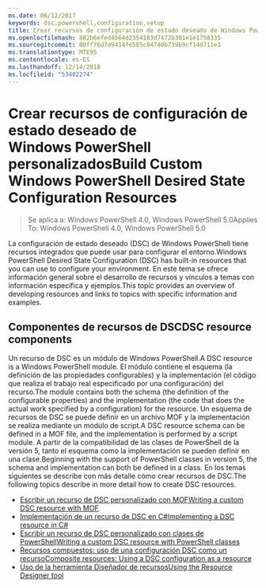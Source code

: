 ```yaml
---
ms.date: 06/12/2017
keywords: dsc,powershell,configuration,setup
title: Crear recursos de configuración de estado deseado de Windows PowerShell personalizados
ms.openlocfilehash: 882b6efed4564d2354183d7472b301e1e1758335
ms.sourcegitcommit: 00ff76d7d9414fe585c04740b739b9cf14d711e1
ms.translationtype: MTE95
ms.contentlocale: es-ES
ms.lasthandoff: 12/14/2018
ms.locfileid: "53402274"
---
```

# <a name="build-custom-windows-powershell-desired-state-configuration-resources"></a><span data-ttu-id="7cf13-103">Crear recursos de configuración de estado deseado de Windows PowerShell personalizados</span><span class="sxs-lookup"><span data-stu-id="7cf13-103">Build Custom Windows PowerShell Desired State Configuration Resources</span></span>

> <span data-ttu-id="7cf13-104">Se aplica a: Windows PowerShell 4.0, Windows PowerShell 5.0</span><span class="sxs-lookup"><span data-stu-id="7cf13-104">Applies To: Windows PowerShell 4.0, Windows PowerShell 5.0</span></span>

<span data-ttu-id="7cf13-105">La configuración de estado deseado (DSC) de Windows PowerShell tiene recursos integrados que puede usar para configurar el entorno.</span><span class="sxs-lookup"><span data-stu-id="7cf13-105">Windows PowerShell Desired State Configuration (DSC) has built-in resources that you can use to configure your environment.</span></span> <span data-ttu-id="7cf13-106">En este tema se ofrece información general sobre el desarrollo de recursos y vínculos a temas con información específica y ejemplos.</span><span class="sxs-lookup"><span data-stu-id="7cf13-106">This topic provides an overview of developing resources and links to topics with specific information and examples.</span></span>

## <a name="dsc-resource-components"></a><span data-ttu-id="7cf13-107">Componentes de recursos de DSC</span><span class="sxs-lookup"><span data-stu-id="7cf13-107">DSC resource components</span></span>

<span data-ttu-id="7cf13-108">Un recurso de DSC es un módulo de Windows PowerShell.</span><span class="sxs-lookup"><span data-stu-id="7cf13-108">A DSC resource is a Windows PowerShell module.</span></span> <span data-ttu-id="7cf13-109">El módulo contiene el esquema (la definición de las propiedades configurables) y la implementación (el código que realiza el trabajo real especificado por una configuración) del recurso.</span><span class="sxs-lookup"><span data-stu-id="7cf13-109">The module contains both the schema (the definition of the configurable properties) and the implementation (the code that does the actual work specified by a configuration) for the resource.</span></span> <span data-ttu-id="7cf13-110">Un esquema de recursos de DSC se puede definir en un archivo MOF y la implementación se realiza mediante un módulo de script.</span><span class="sxs-lookup"><span data-stu-id="7cf13-110">A DSC resource schema can be defined in a MOF file, and the implementation is performed by a script module.</span></span> <span data-ttu-id="7cf13-111">A partir de la compatibilidad de las clases de PowerShell de la versión 5, tanto el esquema como la implementación se pueden definir en una clase.</span><span class="sxs-lookup"><span data-stu-id="7cf13-111">Beginning with the support of PowerShell classes in version 5, the schema and implementation can both be defined in a class.</span></span> <span data-ttu-id="7cf13-112">En los temas siguientes se describe con más detalle cómo crear recursos de DSC.</span><span class="sxs-lookup"><span data-stu-id="7cf13-112">The following topics describe in more detail how to create DSC resources.</span></span>

* [<span data-ttu-id="7cf13-113">Escribir un recurso de DSC personalizado con MOF</span><span class="sxs-lookup"><span data-stu-id="7cf13-113">Writing a custom DSC resource with MOF</span></span>](authoringResourceMOF.md)
* [<span data-ttu-id="7cf13-114">Implementación de un recurso de DSC en C#</span><span class="sxs-lookup"><span data-stu-id="7cf13-114">Implementing a DSC resource in C#</span></span>](authoringResourceMofCS.md)
* [<span data-ttu-id="7cf13-115">Escribir un recurso de DSC personalizado con clases de PowerShell</span><span class="sxs-lookup"><span data-stu-id="7cf13-115">Writing a custom DSC resource with PowerShell classes</span></span>](authoringResourceClass.md)
* [<span data-ttu-id="7cf13-116">Recursos compuestos: uso de una configuración DSC como un recurso</span><span class="sxs-lookup"><span data-stu-id="7cf13-116">Composite resources: Using a DSC configuration as a resource</span></span>](authoringResourceComposite.md)
* [<span data-ttu-id="7cf13-117">Uso de la herramienta Diseñador de recursos</span><span class="sxs-lookup"><span data-stu-id="7cf13-117">Using the Resource Designer tool</span></span>](../authoringResourceMofDesigner.md)

